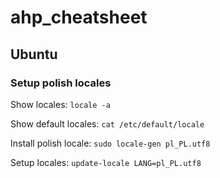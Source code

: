 
# ahp_cheatsheet

## Ubuntu
### Setup polish locales
Show locales:
`locale -a`

Show default locales:
`cat /etc/default/locale `

Install polish locale:
`sudo locale-gen pl_PL.utf8`

Setup locales:
`update-locale LANG=pl_PL.utf8`

